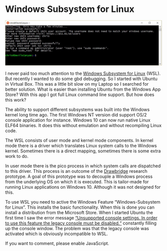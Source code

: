 # Windows Subsystem for Linux

![Ubuntu on WSL](ubuntu.jpg)

I never paid too much attention to the [Windows Subsystem for Linux](https://blogs.msdn.microsoft.com/wsl/2016/04/22/windows-subsystem-for-linux-overview) (WSL). But recently I wanted to do some gbd debugging. So I started with Ubuntu in Virtual Box. This was a little bit slow on my  Laptop so I searched for better solution.  What is easier than installing Ubuntu from the Windows App Store? With this app I got full Linux command line support. But how does this work?

The ability to support different subsystems was built into the Windows kernel long time ago. The first Windows NT version did support OS/2 console application for instance. Windows 10 can now run native Linux ELF64 binaries. It does this without emulation and without recompiling Linux code.

The WSL consists of user mode and kernel mode components. In kernel mode there is a driver which translates Linux system calls to the Windows kernel. Sometimes there is a direct mapping, sometimes there is some extra work to do.

In user mode there is the pico process in which system calls are dispatched to this driver. This process is an outcome of the [Drawbridge](https://www.microsoft.com/en-us/research/project/drawbridge/?from=http%3A%2F%2Fresearch.microsoft.com%2Fen-us%2Fprojects%2Fdrawbridge%2F) research prototype. A goal of this prototype was to decouple a Windows process from the underlying OS on which it is executed. This is tailor-made for running Linux applications on Windows 10. Although it was not designed for this.

To use WSL you need to active the Windows Feature “Windows-Subsystem for Linux”. This installs the basic functionality. When this is done you can install a distribution from the Microsoft Store. When I started Ubuntu the first time I saw the error message [“Unsupported console settings. In order to use this feature the legacy console must be disabled.“](http://www.winhelponline.com/blog/bash-does-not-start-unsupported-console-settings-windows-10/) constantly filling up the console window. The problem was that the legacy console was activated which is obviously incompatible to WSL.

<div id="disqus_thread"></div>
<script>
    var disqus_config = function () {
        this.page.url = "https://chuchu.github.io/180211/wsl.html";
        this.page.identifier = "180211_wsl";
    };
    (function() {
        var d = document, s = d.createElement('script');
        s.src = 'https://chuchuchuchu.disqus.com/embed.js';
        s.setAttribute('data-timestamp', +new Date());
        (d.head || d.body).appendChild(s);
    })();
</script>
<noscript>If you want to comment, please enable JavaScript.</noscript>
